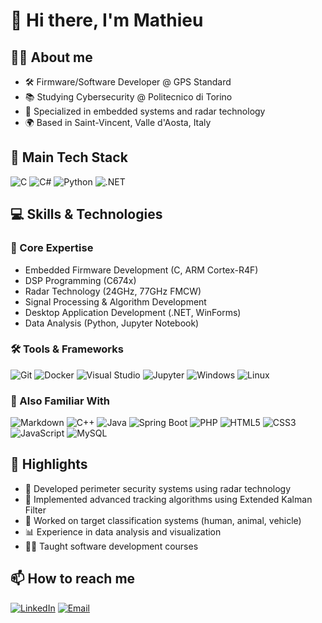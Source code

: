 # 👋 Hi there, I'm Mathieu

## 🧑‍💻 About me
- 🛠️ Firmware/Software Developer @ GPS Standard
- 📚 Studying Cybersecurity @ Politecnico di Torino
- 🎯 Specialized in embedded systems and radar technology
- 🌍 Based in Saint-Vincent, Valle d'Aosta, Italy

## 🔧 Main Tech Stack
![C](https://img.shields.io/badge/C-00599C?style=for-the-badge&logo=c&logoColor=white)
![C#](https://img.shields.io/badge/C%23-239120?style=for-the-badge&logo=c-sharp&logoColor=white)
![Python](https://img.shields.io/badge/Python-3776AB?style=for-the-badge&logo=python&logoColor=white)
![.NET](https://img.shields.io/badge/.NET-512BD4?style=for-the-badge&logo=dotnet&logoColor=white)

## 💻 Skills & Technologies

### 🎯 Core Expertise
- Embedded Firmware Development (C, ARM Cortex-R4F)
- DSP Programming (C674x)
- Radar Technology (24GHz, 77GHz FMCW)
- Signal Processing & Algorithm Development
- Desktop Application Development (.NET, WinForms)
- Data Analysis (Python, Jupyter Notebook)

### 🛠️ Tools & Frameworks
![Git](https://img.shields.io/badge/Git-F05032?style=for-the-badge&logo=git&logoColor=white)
![Docker](https://img.shields.io/badge/Docker-2496ED?style=for-the-badge&logo=docker&logoColor=white)
![Visual Studio](https://img.shields.io/badge/Visual_Studio-5C2D91?style=for-the-badge&logo=visual-studio&logoColor=white)
![Jupyter](https://img.shields.io/badge/Jupyter-F37626?style=for-the-badge&logo=jupyter&logoColor=white)
![Windows](https://img.shields.io/badge/Windows-0078D6?style=for-the-badge&logo=windows&logoColor=white)
![Linux](https://img.shields.io/badge/Linux-FCC624?style=for-the-badge&logo=linux&logoColor=black)

### 🌱 Also Familiar With
![Markdown](https://img.shields.io/badge/Markdown-000000?style=for-the-badge&logo=markdown&logoColor=white)
![C++](https://img.shields.io/badge/C++-00599C?style=for-the-badge&logo=c%2B%2B&logoColor=white)
![Java](https://img.shields.io/badge/Java-ED8B00?style=for-the-badge&logo=openjdk&logoColor=white)
![Spring Boot](https://img.shields.io/badge/Spring_Boot-6DB33F?style=for-the-badge&logo=spring-boot&logoColor=white)
![PHP](https://img.shields.io/badge/PHP-777BB4?style=for-the-badge&logo=php&logoColor=white)
![HTML5](https://img.shields.io/badge/HTML5-E34F26?style=for-the-badge&logo=html5&logoColor=white)
![CSS3](https://img.shields.io/badge/CSS3-1572B6?style=for-the-badge&logo=css3&logoColor=white)
![JavaScript](https://img.shields.io/badge/JavaScript-F7DF1E?style=for-the-badge&logo=javascript&logoColor=black)
![MySQL](https://img.shields.io/badge/MySQL-4479A1?style=for-the-badge&logo=mysql&logoColor=white)

## 🌟 Highlights
- 🎯 Developed perimeter security systems using radar technology
- 🔬 Implemented advanced tracking algorithms using Extended Kalman Filter
- 🤖 Worked on target classification systems (human, animal, vehicle)
- 📊 Experience in data analysis and visualization
- 👨‍🏫 Taught software development courses

## 📫 How to reach me
[![LinkedIn](https://img.shields.io/badge/LinkedIn-0077B5?style=for-the-badge&logo=linkedin&logoColor=white)](https://www.linkedin.com/in/mathieu-treves-253ba5172/)
[![Email](https://img.shields.io/badge/Email-D14836?style=for-the-badge&logo=gmail&logoColor=white)](mailto:mathieutreves@gmail.com)

